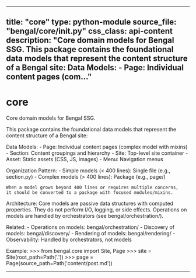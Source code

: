 
---
title: "core"
type: python-module
source_file: "bengal/core/__init__.py"
css_class: api-content
description: "Core domain models for Bengal SSG.  This package contains the foundational data models that represent the content structure of a Bengal site:  Data Models:     - Page: Individual content pages (com..."
---

# core

Core domain models for Bengal SSG.

This package contains the foundational data models that represent
the content structure of a Bengal site:

Data Models:
    - Page: Individual content pages (complex model with mixins)
    - Section: Content groupings and hierarchy
    - Site: Top-level site container
    - Asset: Static assets (CSS, JS, images)
    - Menu: Navigation menus

Organization Pattern:
    - Simple models (< 400 lines): Single file (e.g., section.py)
    - Complex models (> 400 lines): Package (e.g., page/)

    When a model grows beyond 400 lines or requires multiple concerns,
    it should be converted to a package with focused modules/mixins.

Architecture:
    Core models are passive data structures with computed properties.
    They do not perform I/O, logging, or side effects. Operations on
    models are handled by orchestrators (see bengal/orchestration/).

Related:
    - Operations on models: bengal/orchestration/
    - Discovery of models: bengal/discovery/
    - Rendering of models: bengal/rendering/
    - Observability: Handled by orchestrators, not models

Example:
    >>> from bengal.core import Site, Page
    >>> site = Site(root_path=Path('.'))
    >>> page = Page(source_path=Path('content/post.md'))

---


